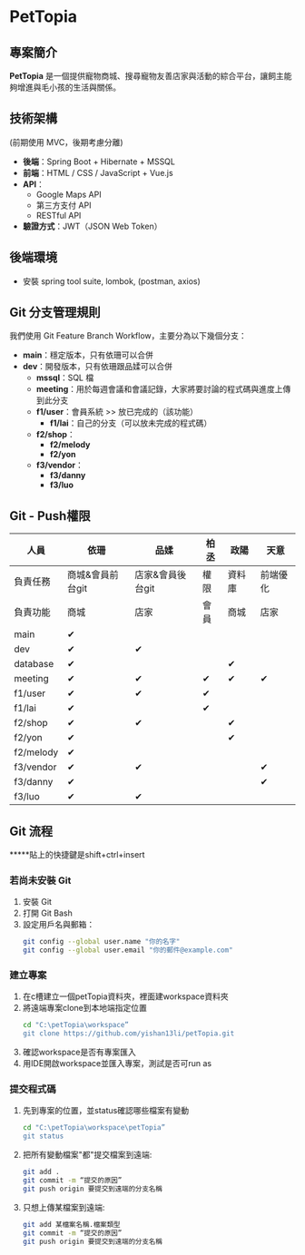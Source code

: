 # PetTopia

## 專案簡介
**PetTopia** 是一個提供寵物商城、搜尋寵物友善店家與活動的綜合平台，讓飼主能夠增進與毛小孩的生活與關係。

## 技術架構
(前期使用 MVC，後期考慮分離)
- **後端**：Spring Boot + Hibernate + MSSQL
- **前端**：HTML / CSS / JavaScript + Vue.js
- **API**：
  - Google Maps API
  - 第三方支付 API
  - RESTful API
- **驗證方式**：JWT（JSON Web Token）

## 後端環境
- 安裝 spring tool suite, lombok, (postman, axios)

## Git 分支管理規則
我們使用 Git Feature Branch Workflow，主要分為以下幾個分支：
- **main**：穩定版本，只有依珊可以合併
- **dev**：開發版本，只有依珊跟品媃可以合併
  - **mssql**：SQL 檔
  - **meeting**：用於每週會議和會議記錄，大家將要討論的程式碼與進度上傳到此分支
  - **f1/user**：會員系統 >> 放已完成的（該功能）
    - **f1/lai**：自己的分支（可以放未完成的程式碼）
  - **f2/shop**：
    - **f2/melody**
    - **f2/yon**
  - **f3/vendor**：
    - **f3/danny**
    - **f3/luo**

## Git - Push權限

| 人員 | 依珊 | 品媃 | 柏丞 | 政陽 | 天意 |
|------|------|------|------|------|------|
| 負責任務 | 商城&會員前台git | 店家&會員後台git | 權限 | 資料庫 | 前端優化 |
| 負責功能 | 商城 | 店家 | 會員 | 商城 | 店家 |
| main | ✔ |  |  |  |  |
| dev | ✔ | ✔ |  |  |  |
| database |✔  |  |  | ✔ |  |
| meeting | ✔ | ✔ | ✔ | ✔ | ✔ |
| f1/user | ✔ | ✔ | ✔ |  |  |
| f1/lai |✔  |  | ✔ |  |  |
| f2/shop | ✔ | ✔ |  | ✔ |  |
| f2/yon | ✔ |  |  | ✔ |  |
| f2/melody | ✔ |  |  |  |  |
| f3/vendor | ✔ | ✔ |  |  | ✔ |
| f3/danny | ✔ |  |  |  | ✔ |
| f3/luo | ✔ | ✔ |  |  |  |

## Git 流程
*****貼上的快捷鍵是shift+ctrl+insert
### 若尚未安裝 Git
1. 安裝 Git
2. 打開 Git Bash
3. 設定用戶名與郵箱：
   ```bash
   git config --global user.name "你的名字"
   git config --global user.email "你的郵件@example.com"
### 建立專案
1. 在c槽建立一個petTopia資料夾，裡面建workspace資料夾
2. 將遠端專案clone到本地端指定位置
    ```bash
    cd "C:\petTopia\workspace”
    git clone https://github.com/yishan13li/petTopia.git
3. 確認workspace是否有專案匯入
4. 用IDE開啟workspace並匯入專案，測試是否可run as

### 提交程式碼
1. 先到專案的位置，並status確認哪些檔案有變動
    ```bash
    cd "C:\petTopia\workspace\petTopia”  
    git status 
2. 把所有變動檔案"都"提交檔案到遠端:
    ```bash
    git add .
    git commit -m “提交的原因”
    git push origin 要提交到遠端的分支名稱
3. 只想上傳某檔案到遠端:
    ```bash
    git add 某檔案名稱.檔案類型
    git commit -m “提交的原因”
    git push origin 要提交到遠端的分支名稱
